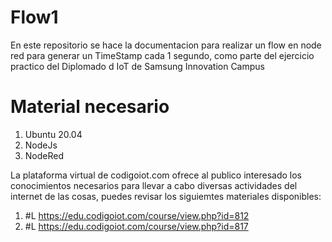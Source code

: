 # Flow1
En este repositorio se hace la documentacion para realizar un flow en node red para generar un TimeStamp cada 1 segundo, como parte del ejercicio practico del Diplomado d IoT de Samsung Innovation Campus

# Material necesario
1. Ubuntu 20.04
2. NodeJs
3. NodeRed

La plataforma virtual de codigoiot.com ofrece al publico interesado los conocimientos necesarios para llevar a cabo diversas actividades del internet de las cosas, puedes revisar los siguiemtes materiales disponibles:
1. #L https://edu.codigoiot.com/course/view.php?id=812
2. #L https://edu.codigoiot.com/course/view.php?id=817
